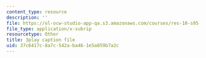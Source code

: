 ```yaml
---
content_type: resource
description: ''
file: https://ol-ocw-studio-app-qa.s3.amazonaws.com/courses/res-10-s95-physics-of-covid-19-transmission-fall-2020/37c6417c8a7c542aba461e5a859b7a2c_k_VJo1Vrl6E.vtt
file_type: application/x-subrip
resourcetype: Other
title: 3play caption file
uid: 37c6417c-8a7c-542a-ba46-1e5a859b7a2c
---
```


